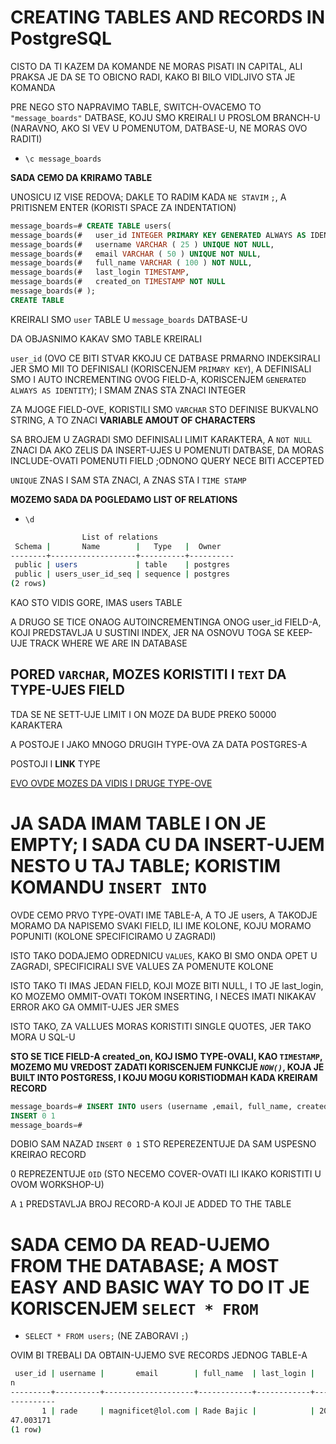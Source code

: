 # CREATING TABLES AND RECORDS IN PostgreSQL

CISTO DA TI KAZEM DA KOMANDE NE MORAS PISATI IN CAPITAL, ALI PRAKSA JE DA SE TO OBICNO RADI, KAKO BI BILO VIDLJIVO STA JE KOMANDA

PRE NEGO STO NAPRAVIMO TABLE, SWITCH-OVACEMO TO `"message_boards"` DATBASE, KOJU SMO KREIRALI U PROSLOM BRANCH-U (NARAVNO, AKO SI VEV U POMENUTOM, DATBASE-U, NE MORAS OVO RADITI)

- `\c message_boards`

**SADA CEMO DA KRIRAMO TABLE**

UNOSICU IZ VISE REDOVA; DAKLE TO RADIM KADA `NE STAVIM` `;`, A PRITISNEM ENTER (KORISTI SPACE ZA INDENTATION)

```sql
message_boards=# CREATE TABLE users(
message_boards(#   user_id INTEGER PRIMARY KEY GENERATED ALWAYS AS IDENTITY,
message_boards(#   username VARCHAR ( 25 ) UNIQUE NOT NULL,
message_boards(#   email VARCHAR ( 50 ) UNIQUE NOT NULL,
message_boards(#   full_name VARCHAR ( 100 ) NOT NULL,
message_boards(#   last_login TIMESTAMP,
message_boards(#   created_on TIMESTAMP NOT NULL
message_boards(# );
CREATE TABLE
```

KREIRALI SMO `user` TABLE U `message_boards` DATBASE-U

DA OBJASNIMO KAKAV SMO TABLE KREIRALI

`user_id` (OVO CE BITI STVAR KKOJU CE DATBASE PRMARNO INDEKSIRALI JER SMO MII TO DEFINISALI (KORISCENJEM `PRIMARY KEY`), A DEFINISALI SMO I AUTO INCREMENTING OVOG FIELD-A, KORISCENJEM `GENERATED ALWAYS AS IDENTITY`); I SMAM ZNAS STA ZNACI INTEGER

ZA MJOGE FIELD-OVE, KORISTILI SMO `VARCHAR` STO DEFINISE BUKVALNO STRING, A TO ZNACI **VARIABLE AMOUT OF CHARACTERS**

SA BROJEM U ZAGRADI SMO DEFINISALI LIMIT KARAKTERA, A `NOT NULL` ZNACI DA AKO ZELIS DA INSERT-UJES U POMENUTI DATBASE, DA MORAS INCLUDE-OVATI POMENUTI FIELD ;ODNONO QUERY NECE BITI ACCEPTED

`UNIQUE` ZNAS I SAM STA ZNACI, A ZNAS STA I `TIME STAMP`

**MOZEMO SADA DA POGLEDAMO LIST OF RELATIONS**

- `\d`

```zsh
                List of relations
 Schema |       Name        |   Type   |  Owner   
--------+-------------------+----------+----------
 public | users             | table    | postgres
 public | users_user_id_seq | sequence | postgres
(2 rows)
```

KAO STO VIDIS GORE, IMAS users TABLE

A DRUGO SE TICE ONAOG AUTOINCREMENTINGA ONOG user_id FIELD-A, KOJI PREDSTAVLJA U SUSTINI INDEX, JER NA OSNOVU TOGA SE KEEP-UJE TRACK WHERE WE ARE IN DATABASE

## PORED `VARCHAR`, MOZES KORISTITI I `TEXT` DA TYPE-UJES FIELD

TDA SE NE SETT-UJE LIMIT I ON MOZE DA BUDE PREKO 50000 KARAKTERA

A POSTOJE I JAKO MNOGO DRUGIH TYPE-OVA ZA DATA POSTGRES-A

POSTOJI I **LINK** TYPE

[EVO OVDE MOZES DA VIDIS I DRUGE TYPE-OVE](https://www.postgresql.org/docs/9.5/datatype.html#DATATYPE-TABLE)

# JA SADA IMAM TABLE I ON JE EMPTY; I SADA CU DA INSERT-UJEM NESTO U TAJ TABLE; KORISTIM KOMANDU `INSERT INTO`

OVDE CEMO PRVO TYPE-OVATI IME TABLE-A, A TO JE users, A TAKODJE MORAMO DA NAPISEMO SVAKI FIELD, ILI IME KOLONE, KOJU MORAMO POPUNITI (KOLONE SPECIFICIRAMO U ZAGRADI)

ISTO TAKO DODAJEMO ODREDNICU `VALUES`, KAKO BI SMO ONDA OPET U ZAGRADI, SPECIFICIRALI SVE VALUES ZA POMENUTE KOLONE

ISTO TAKO TI IMAS JEDAN FIELD, KOJI MOZE BITI NULL, I TO JE last_login, KO MOZEMO OMMIT-OVATI TOKOM INSERTING, I NECES IMATI NIKAKAV ERROR AKO GA OMMIT-UJES JER SMES

ISTO TAKO, ZA VALLUES MORAS KORISTITI SINGLE QUOTES, JER TAKO MORA U SQL-U

**STO SE TICE FIELD-A created_on, KOJ ISMO TYPE-OVALI, KAO `TIMESTAMP`, MOZEMO MU VREDOST ZADATI KORISCENJEM FUNKCIJE *`NOW()`*, KOJA JE BUILT INTO POSTGRESS, I KOJU MOGU KORISTIODMAH KADA KREIRAM RECORD**

```sql
message_boards=# INSERT INTO users (username ,email, full_name, created_on) VALUES ('rade', 'magnificet@lol.com', 'Rade Bajic', NOW());
INSERT 0 1
message_boards=# 
```

DOBIO SAM NAZAD `INSERT 0 1` STO REPEREZENTUJE DA SAM USPESNO KREIRAO RECORD

0 REPREZENTUJE `OID` (STO NECEMO COVER-OVATI ILI IKAKO KORISTITI U OVOM WORKSHOP-U)

A `1` PREDSTAVLJA BROJ RECORD-A KOJI JE ADDED TO THE TABLE

# SADA CEMO DA READ-UJEMO FROM THE DATABASE; A MOST EASY AND BASIC WAY TO DO IT JE KORISCENJEM `SELECT * FROM`

- `SELECT * FROM users;` (NE ZABORAVI `;`)

OVIM BI TREBALI DA OBTAIN-UJEMO SVE RECORDS JEDNOG TABLE-A

```zsh
 user_id | username |       email        | full_name  | last_login |         created_o
n         
---------+----------+--------------------+------------+------------+------------------
----------
       1 | rade     | magnificet@lol.com | Rade Bajic |            | 2021-06-11 13:23:
47.003171
(1 row)
```